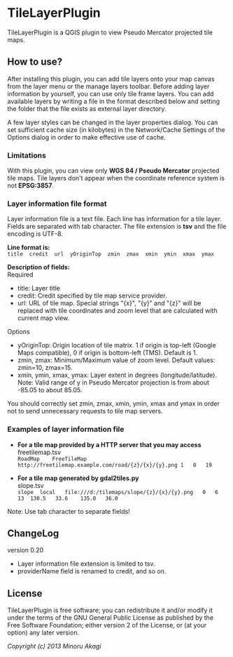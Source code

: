 # TileLayerPlugin

TileLayerPlugin is a QGIS plugin to view Pseudo Mercator projected tile maps.

## How to use?

After installing this plugin, you can add tile layers onto your map canvas from the layer menu or the manage layers toolbar. Before adding layer information by yourself, you can use only tile frame layers. You can add available layers by writing a file in the format described below and setting the folder that the file exists as external layer directory.

A few layer styles can be changed in the layer properties dialog. You can set sufficient cache size (in kilobytes) in the Network/Cache Settings of the Options dialog in order to make effective use of cache.

### Limitations
With this plugin, you can view only **WGS 84 / Pseudo Mercator** projected tile maps. Tile layers don't appear when the coordinate reference system is not **EPSG:3857**.

### Layer information file format
Layer information file is a text file. Each line has information for a tile layer. Fields are separated with tab character. The file extension is **tsv** and the file encoding is UTF-8.

**Line format is:**  
`title  credit  url  yOriginTop  zmin  zmax  xmin  ymin  xmax  ymax`

**Description of fields:**  
Required
* title: Layer title
* credit: Credit specified by tile map service provider.
* url: URL of tile map. Special strings "{x}", "{y}" and "{z}" will be replaced with tile coordinates and zoom level that are calculated with current map view.

Options
* yOriginTop: Origin location of tile matrix. 1 if origin is top-left (Google Maps compatible), 0 if origin is bottom-left (TMS). Default is 1.
* zmin, zmax: Minimum/Maximum value of zoom level. Default values: zmin=10, zmax=15.
* xmin, ymin, xmax, ymax: Layer extent in degrees (longitude/latitude). Note: Valid range of y in Pseudo Mercator projection is from about -85.05 to about 85.05.

You should correctly set zmin, zmax, xmin, ymin, xmax and ymax in order not to send unnecessary requests to tile map servers.

### Examples of layer information file
* **For a tile map provided by a HTTP server that you may access**  
freetilemap.tsv  
`RoadMap	FreeTileMap	http://freetilemap.example.com/road/{z}/{x}/{y}.png	1	0	19`

* **For a tile map generated by gdal2tiles.py**  
slope.tsv  
`slope	local	file:///d:/tilemaps/slope/{z}/{x}/{y}.png	0	6	13	130.5	33.6	135.0	36.0`

Note: Use tab character to separate fields!

## ChangeLog
version 0.20  
* Layer information file extension is limited to tsv.
* providerName field is renamed to credit, and so on.

## License
TileLayerPlugin is free software; you can redistribute it and/or modify it under the terms of the GNU General Public License as published by the Free Software Foundation; either version 2 of the License, or (at your option) any later version.

_Copyright (c) 2013 Minoru Akagi_
